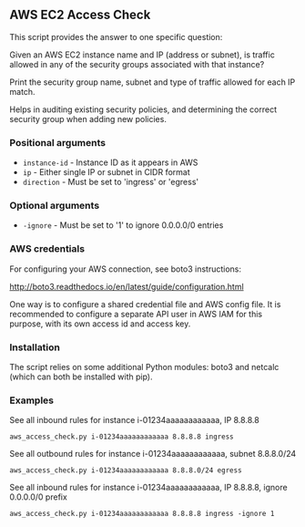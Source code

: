 ## AWS EC2 Access Check

This script provides the answer to one specific question:

Given an AWS EC2 instance name and IP (address or subnet), is traffic
allowed in any of the security groups associated with that instance?

Print the security group name, subnet and type of traffic allowed for
each IP match.

Helps in auditing existing security policies, and determining the correct
security group when adding new policies.

### Positional arguments

* `instance-id` - Instance ID as it appears in AWS
* `ip` - Either single IP or subnet in CIDR format
* `direction` - Must be set to 'ingress' or 'egress'

### Optional arguments

* `-ignore` - Must be set to '1' to ignore 0.0.0.0/0 entries 

### AWS credentials

For configuring your AWS connection, see boto3 instructions:

http://boto3.readthedocs.io/en/latest/guide/configuration.html

One way is to configure a shared credential file and AWS config file. 
It is recommended to configure a separate API user in AWS IAM for
this purpose, with its own access id and access key.

### Installation

The script relies on some additional Python modules: boto3 and netcalc
(which can both be installed with pip).

### Examples

See all inbound rules for instance i-01234aaaaaaaaaaaa, IP 8.8.8.8

`aws_access_check.py i-01234aaaaaaaaaaaa 8.8.8.8 ingress`

See all outbound rules for instance i-01234aaaaaaaaaaaa, subnet 8.8.8.0/24

`aws_access_check.py i-01234aaaaaaaaaaaa 8.8.8.0/24 egress`

See all inbound rules for instance i-01234aaaaaaaaaaaa, IP 8.8.8.8, ignore 0.0.0.0/0 prefix

`aws_access_check.py i-01234aaaaaaaaaaaa 8.8.8.8 ingress -ignore 1`

